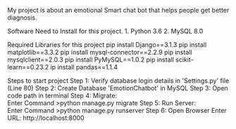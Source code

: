 My project is about an emotional Smart chat bot that helps people get better diagnosis.

Software Need to Install for this project.
	1. Python 3.6
	2. MySQL 8.0

 
Required Libraries for this project 
        pip install Django==3.1.3
	pip install matplotlib==3.3.2
	pip install mysql-connector==2.2.9
	pip install  mysqlclient==2.0.3
	pip install PyMySQL==1.0.2
	pip install scikit-learn==0.23.2
	ip install  pandas==1.1.4


Steps to start project
	Step 1: Verify database login details in 'Settings.py' file (Line 80)
	Step 2: Create Database 'EmotionChatbot' in MySQL
	Step 3: Open code path in terminal 
	Step 4: Migrate:  
		Enter Command
			>python manage.py migrate
	Step 5: Run Server:  
		Enter Command
			>python manage.py runserver
	Step 6: Open Browser
			Enter URL: http://localhost:8000




